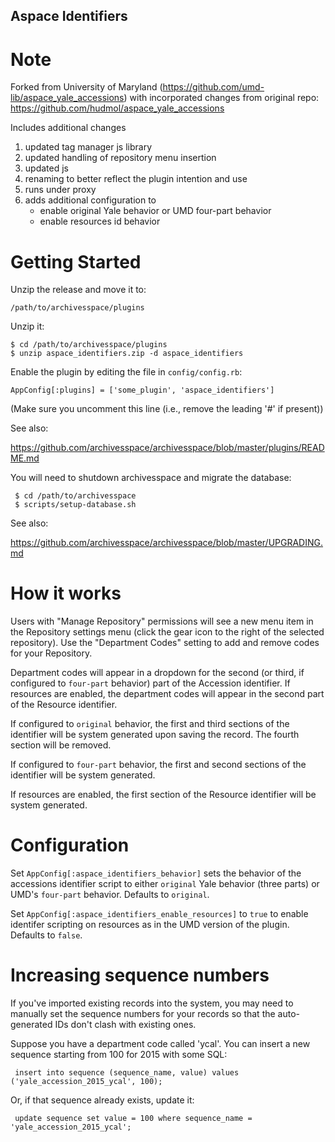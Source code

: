 Aspace Identifiers
----------------------

# Note
Forked from University of Maryland (https://github.com/umd-lib/aspace_yale_accessions)
with incorporated changes from original repo: https://github.com/hudmol/aspace_yale_accessions

Includes additional changes
1. updated tag manager js library
1. updated handling of repository menu insertion
1. updated js
1. renaming to better reflect the plugin intention and use
1. runs under proxy
1. adds additional configuration to 
    - enable original Yale behavior or UMD four-part behavior
    - enable resources id behavior

# Getting Started

Unzip the release and move it to:

    /path/to/archivesspace/plugins

Unzip it:

    $ cd /path/to/archivesspace/plugins
    $ unzip aspace_identifiers.zip -d aspace_identifiers

Enable the plugin by editing the file in `config/config.rb`:

    AppConfig[:plugins] = ['some_plugin', 'aspace_identifiers']

(Make sure you uncomment this line (i.e., remove the leading '#' if present))

See also:

  https://github.com/archivesspace/archivesspace/blob/master/plugins/README.md

You will need to shutdown archivesspace and migrate the database:

     $ cd /path/to/archivesspace
     $ scripts/setup-database.sh

See also:

  https://github.com/archivesspace/archivesspace/blob/master/UPGRADING.md

# How it works

Users with "Manage Repository" permissions will see a new menu item in the
Repository settings menu (click the gear icon to the right of the selected
repository). Use the "Department Codes" setting to add and remove codes for
your Repository.

Department codes will appear in a dropdown for the second (or third, if configured to
`four-part` behavior) part of the Accession identifier. If resources are enabled, the 
department codes will appear in the second part of the Resource identifier.

If configured to `original` behavior, the first and third sections of the identifier 
will be system generated upon saving the record. The fourth section will be removed.

If configured to `four-part` behavior, the first and second sections of the identifier 
will be system generated.

If resources are enabled, the first section of the Resource identifier will be
system generated.

# Configuration

Set `AppConfig[:aspace_identifiers_behavior]` sets the behavior of the accessions
identifier script to either `original` Yale behavior (three parts) or UMD's
`four-part` behavior. Defaults to `original`.

Set `AppConfig[:aspace_identifiers_enable_resources]` to `true` to enable identifer 
scripting on resources as in the UMD version of the plugin. Defaults to `false`.

# Increasing sequence numbers

If you've imported existing records into the system, you may need to
manually set the sequence numbers for your records so that the
auto-generated IDs don't clash with existing ones.

Suppose you have a department code called 'ycal'.  You can insert a
new sequence starting from 100 for 2015 with some SQL:

     insert into sequence (sequence_name, value) values ('yale_accession_2015_ycal', 100);

Or, if that sequence already exists, update it:

     update sequence set value = 100 where sequence_name = 'yale_accession_2015_ycal';
